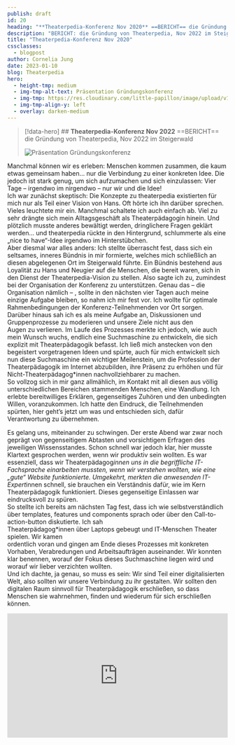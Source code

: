 ```yaml
---
publish: draft
id: 20
heading: "**Theaterpedia-Konferenz Nov 2020** ==BERICHT== die Gründung von Theaterpedia, Nov 2022 im Steigerwald"
description: "BERICHT: die Gründung von Theaterpedia, Nov 2022 im Steigerwald"
title: "Theaterpedia-Konferenz Nov 2020"
cssclasses:
  - blogpost
author: Cornelia Jung
date: 2023-01-10
blog: Theaterpedia
hero:
  - height-tmp: medium
  - img-tmp-alt-text: Präsentation Gründungskonferenz
  - img-tmp: https://res.cloudinary.com/little-papillon/image/upload/v1723041787/praesentation_gruendungskonferenz_qjws7i.jpg
  - img-tmp-align-y: left
  - overlay: darken-medium
---
```

> [!data-hero] ## **Theaterpedia-Konferenz Nov 2022** ==BERICHT== die Gründung von Theaterpedia, Nov 2022 im Steigerwald
> 
> ![Präsentation Gründungskonferenz](https://res.cloudinary.com/little-papillon/image/upload/v1723041787/praesentation_gruendungskonferenz_qjws7i.jpg)

<!-- CREARIS_PUBLISH -->

Manchmal können wir es erleben: Menschen kommen zusammen, die kaum etwas gemeinsam haben… nur die Verbindung zu einer konkreten Idee. Die jedoch ist stark genug, um sich aufzumachen und sich einzulassen: Vier Tage – irgendwo im nirgendwo – nur wir und die Idee!  
Ich war zunächst skeptisch: Die Konzepte zu theaterpedia existierten für mich nur als Teil einer Vision von Hans. Oft hörte ich ihn darüber sprechen. Vieles leuchtete mir ein. Manchmal schaltete ich auch einfach ab. Viel zu sehr drängte sich mein Alltagsgeschäft als Theaterpädagogin hinein. Und plötzlich musste anderes bewältigt werden, dringlichere Fragen geklärt werden… und theaterpedia rückte in den Hintergrund, schlummerte als eine „nice to have“-Idee irgendwo im Hinterstübchen.  
Aber diesmal war alles anders: Ich stellte überrascht fest, dass sich ein seltsames, inneres Bündnis in mir formierte, welches mich schließlich an diesen abgelegenen Ort im Steigerwald führte. Ein Bündnis bestehend aus Loyalität zu Hans und Neugier auf die Menschen, die bereit waren, sich in den Dienst der Theaterpedia-Vision zu stellen. Also sagte ich zu, zumindest bei der Organisation der Konferenz zu unterstützen. Genau das – die Organisation nämlich – , sollte in den nächsten vier Tagen auch meine einzige Aufgabe bleiben, so nahm ich mir fest vor. Ich wollte für optimale Rahmenbedingungen der Konferenz-Teilnehmenden vor Ort sorgen. Darüber hinaus sah ich es als meine Aufgabe an, Diskussionen und Gruppenprozesse zu moderieren und unsere Ziele nicht aus den  
Augen zu verlieren. Im Laufe des Prozesses merkte ich jedoch, wie auch mein Wunsch wuchs, endlich eine Suchmaschine zu entwickeln, die sich explizit mit Theaterpädagogik befasst. Ich ließ mich anstecken von den begeistert vorgetragenen Ideen und spürte, auch für mich entwickelt sich nun diese Suchmaschine ein wichtiger Meilenstein, um die Profession der Theaterpädagogik im Internet abzubilden, ihre Präsenz zu erhöhen und für Nicht-Theaterpädagog*innen nachvollziehbarer zu machen.  
So vollzog sich in mir ganz allmählich, im Kontakt mit all diesen aus völlig unterschiedlichen Bereichen stammenden Menschen, eine Wandlung. Ich erlebte bereitwilliges Erklären, gegenseitiges Zuhören und den unbedingten Willen, voranzukommen. Ich hatte den Eindruck, die Teilnehmenden spürten, hier geht’s jetzt um was und entschieden sich, dafür Verantwortung zu übernehmen. 

Es gelang uns, miteinander zu schwingen. Der erste Abend war zwar noch geprägt von gegenseitigem Abtasten und vorsichtigem Erfragen des jeweiligen Wissensstandes. Schon schnell war jedoch klar, hier musste Klartext gesprochen werden, wenn wir produktiv sein wollten. Es war essenziell, dass wir Theaterpädagog*innen uns in die begriffliche IT-Fachsprache einarbeiten mussten, wenn wir verstehen wollten, wie eine „gute“ Website funktionierte. Umgekehrt, merkten die anwesenden IT-Expert*innen schnell, sie brauchen ein Verständnis dafür, wie im Kern Theaterpädagogik funktioniert. Dieses gegenseitige Einlassen war eindrucksvoll zu spüren.  
So stellte ich bereits am nächsten Tag fest, dass ich wie selbstverständlich über templates, features und components sprach oder über den Call-to-action-button diskutierte. Ich sah  
Theaterpädagog*innen über Laptops gebeugt und IT-Menschen Theater spielen. Wir kamen  
ordentlich voran und gingen am Ende dieses Prozesses mit konkreten Vorhaben, Verabredungen und Arbeitsaufträgen auseinander. Wir konnten klar benennen, worauf der Fokus dieses Suchmaschine liegen wird und worauf wir lieber verzichten wollten.  
Und ich dachte, ja genau, so muss es sein: Wir sind Teil einer digitalisierten Welt, also sollten wir unsere Verbindung zu ihr gestalten. Wir sollten den digitalen Raum sinnvoll für Theaterpädagogik erschließen, so dass Menschen sie wahrnehmen, finden und wiederum für sich erschließen können.

<div style="padding:56.25% 0 0 0;position:relative;"><iframe src="https://player.vimeo.com/video/879101354?h=e56b64c191&amp;badge=0&amp;autopause=0&amp;player_id=0&amp;app_id=58479" frameborder="0" allow="autoplay; fullscreen; picture-in-picture; clipboard-write" style="position:absolute;top:0;left:0;width:100%;height:100%;" title="2 Gehört werden – die Erfahrung von Selbstwirksamkeit" data-ready="true"></iframe></div>